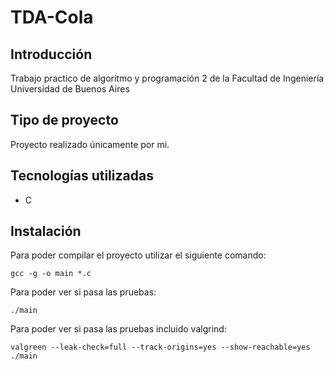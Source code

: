 # TDA-Cola
## Introducción

Trabajo practico de algoritmo y programación 2 de la Facultad de Ingeniería Universidad de Buenos Aires

## Tipo de proyecto
Proyecto realizado únicamente por mi.

## Tecnologías utilizadas
- C

## Instalación
Para poder compilar el proyecto utilizar el siguiente comando:
```
gcc -g -o main *.c 
```
Para poder ver si pasa  las pruebas:
```
./main
```
Para poder ver si pasa las pruebas incluido valgrind:
```
valgreen --leak-check=full --track-origins=yes --show-reachable=yes ./main
```
